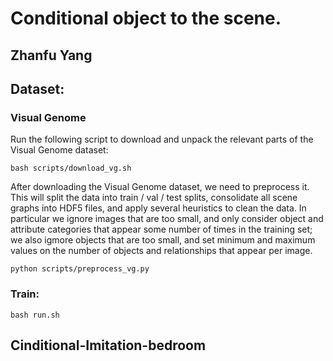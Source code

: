 # Conditional object to the scene.
## Zhanfu Yang

## Dataset:
### Visual Genome
Run the following script to download and unpack the relevant parts of the Visual Genome dataset:

`bash scripts/download_vg.sh`

After downloading the Visual Genome dataset, we need to preprocess it. This will split the data into train / val / test splits, consolidate all scene graphs into HDF5 files, and apply several heuristics to clean the data. In particular we ignore images that are too small, and only consider object and attribute categories that appear some number of times in the training set; we also igmore objects that are too small, and set minimum and maximum values on the number of objects and relationships that appear per image.

`python scripts/preprocess_vg.py`
### Train:
`bash run.sh`

## Cinditional-Imitation-bedroom
